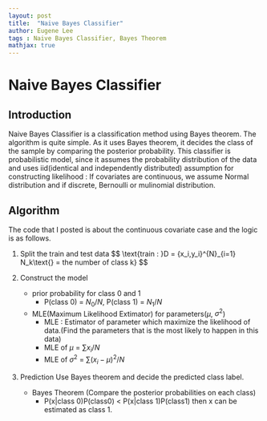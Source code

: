 ```yaml
---
layout: post
title:  "Naive Bayes Classifier"
author: Eugene Lee
tags : Naive Bayes Classifier, Bayes Theorem
mathjax: true
---
```


# Naive Bayes Classifier

## Introduction
Naive Bayes Classifier is a classification method using Bayes theorem. The algorithm is quite simple. As it uses Bayes theorem, it decides the class of the sample by comparing the posterior probability. This classifier is probabilistic model, since it assumes the probability distribution of the data and uses iid(identical and independently distributed) assumption for constructing likelihood : If covariates are continuous, we assume Normal distribution and if discrete, Bernoulli or mulinomial distribution.

## Algorithm
The code that I posted is about the continuous covariate case and the logic is as follows.

1. Split the train and test data
$$
\text{train : }D = {x_i,y_i}^{N}_{i=1}
N_k\text{} = the number of class k}
$$

2. Construct the model
	- prior probability for class 0 and 1
		* P(class 0) = $N_0/N$, P(class 1) = $N_1/N$
	- MLE(Maximum Likelihood Extimator) for parameters($\mu$, $\sigma^2$)
		* MLE : Estimator of parameter which maximize the likelihood of data.(Find the parameters that is the most likely to happen in this data)
		* MLE of $\mu$ = $\sum x_i / N$
		* MLE of $\sigma^2$ = $\sum(x_i - \mu)^2 / N$
3. Prediction
	Use Bayes theorem and decide the predicted class label.
    - Bayes Theorem (Compare the posterior probabilities on each class)
		* P(x|class 0)P(class0) < P(x|class 1)P(class1) then x can be estimated as class 1.


